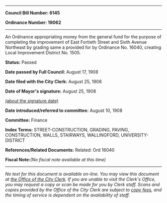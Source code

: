 

********

**Council Bill Number: 6145**
   
**Ordinance Number: 19062**
********

 An Ordinance appropriating money from the general fund for the purpose of completing the improvement of East Fortieth Street and Sixth Avenue Northeast by grading same a provided for by Ordinance No. 16040, creating Local Improvement District No. 1505.

**Status:** Passed
   
**Date passed by Full Council:** August 17, 1908
   
**Date filed with the City Clerk:** August 25, 1908
   
**Date of Mayor's signature:** August 25, 1908
   
[(about the signature date)](/~public/approvaldate.htm)
   
   
   
**Date introduced/referred to committee:** August 10, 1908
   
**Committee:** Finance
   
   
**Index Terms:** STREET-CONSTRUCTION, GRADING, PAVING, CONSTRUCTION, WALLS, STAIRWAYS, WALLINGFORD, UNIVERSITY-DISTRICT

**References/Related Documents:** Related: Ord 16040

**Fiscal Note:**_(No fiscal note available at this time)_
********

_No text for this document is available on-line. You may view this document at [the Office of the City Clerk](http://www.seattle.gov/leg/clerk/contactUs.htm). If you are unable to visit the Clerk's Office, you may request a copy or scan be made for you by Clerk staff. Scans and copies provided by the Office of the City Clerk are subject to [copy fees](http://clerk.seattle.gov/~public/clerkfees.htm), and the timing of service is dependent on the availability of staff._


